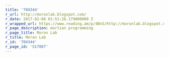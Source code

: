 ```yaml
---
title: '704344'
r_url: http://moronlab.blogspot.com/
r_date: 2017-02-08 01:51:26.179000000 Z
r_wrapped_url: https://www.reading.am/p/4BnS/http://moronlab.blogspot.com/
r_page_description: martian programming
r_page_title: Moron Lab
r_title: Moron Lab
r_id: '704344'
r_page_id: '517087'
---
```


